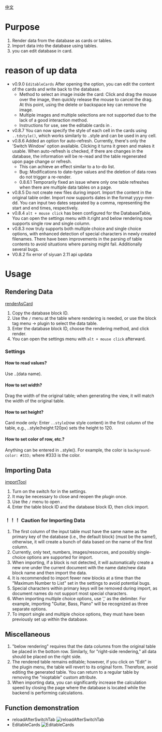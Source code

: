 [中文](https://github.com/AirParty/siyuan-plugin-niop-DataBaseTable/blob/main/README_zh_CN.md)
# Purpose
1. Render data from the database as cards or tables.
2. Import data into the database using tables.
3. you can edit database in card.
# reason of up data
- v0.9.0 `EditableCards` After opening the option, you can edit the content of the cards and write back to the database.
    - Method to select an image inside the card: Click and drag the mouse over the image, then quickly release the mouse to cancel the drag. At this point, using the delete or backspace key can remove the image.
    - Multiple images and multiple selections are not supported due to the lack of a good interaction method.
    - Instructions for use, see the editable cards in <Function Demonstration>.
- v0.8.7 You can now specify the style of each cell in the cards using `..tdstyle()`, which works similarly to ..style and can be used in any cell.
- v0.8.6 Added an option for auto-refresh. Currently, there's only the 'Switch Window' option available. Clicking it turns it green and makes it usable. When auto-refresh is checked, if there are changes in the database, the information will be re-read and the table regenerated upon page change or refresh.
    - This can achieve an effect similar to a to-do list.
    - Bug: Modifications to date-type values and the deletion of data rows do not trigger a re-render.
    - 0.8.6.1 Temporarily fixed an issue where only one table refreshes when there are multiple data tables on a page.
- v0.8.5 Do not create new files during import. Import the content in the original table order. Import now supports dates in the format yyyy-mm-dd. You can input two dates separated by a comma, representing the start and end times, respectively. 
- v0.8.4 `alt + mouse click` has been configured for the DatabaseTable, You can open the settings menu with it.right and below rendering now supports single row and single column.
- v0.8.3 now truly supports both multiple choice and single choice options, with enhanced detection of special characters in newly created filenames. There have been improvements in the parsing of table contents to avoid situations where parsing might fail. Additionally several bugs.
- V0.8.2 fix error of siyuan 2.11 api updata
# Usage
## Rendering Data
[renderAsCard](https://github.com/AirParty/siyuan-plugin-niop-DataBaseTable/assets/7642279/112f9f2b-bb60-48df-bc0c-fa160874a16b)

1. Copy the database block ID.
2. Use the `/` menu at the table where rendering is needed, or use the block tag menu -> plugin to select the data table.
3. Enter the database block ID, choose the rendering method, and click render.
4. You can open the settings menu with `alt + mouse click` afterward.

### Settings
#### How to read values?
Use ..(data name).
#### How to set width?
Drag the width of the original table; when generating the view, it will match the width of the original table.
#### How to set height?
Card mode only: Enter `..style`(row style content) in the first column of the table, e.g., ..style(height:120px) sets the height to 120.
#### How to set color of row, etc.?
Anything can be entered in ..style(). For example, the color is `background-color: #333;` where #333 is the color.

## Importing Data
[importTool](https://github.com/AirParty/siyuan-plugin-niop-DataBaseTable/assets/7642279/22d25560-0acf-4575-8e2a-831ec7204625)
1. Turn on the switch for <Import Tool> in the settings.
2. It may be necessary to close and reopen the plugin once.
3. Use the `/` menu to open <DateBaseImport>.
4. Enter the table block ID and the database block ID, then click import.
### ！！！ Caution for Importing Data
1. The first column of the input table must have the same name as the primary key of the database (i.e., the default block) (must be the same!), otherwise, it will create a bunch of data based on the name of the first column.
2. Currently, only text, numbers, images/resources, and possibly single-choice options are supported for import.
3. When importing, if a block is not detected, it will automatically create a new one under the current document with the name date/new data block name and then import the data.
4. It is recommended to import fewer new blocks at a time than the "Maximum Number to List" set in the settings to avoid potential bugs.
5. Special characters within primary keys will be removed during import, as document names do not support most special characters.
6. When importing multiple choice options, use ',' as the delimiter. For example, importing "Guitar, Bass, Piano" will be recognized as three separate options.
7. To import single and multiple choice options, they must have been previously set up within the database.
## Miscellaneous
1. "below rendering" requires that the data columns from the original table be placed in the bottom row. Similarly, for "right-side rendering," all data should be placed on the right side.
2. The rendered table remains editable; however, if you click on "Edit" in the plugin menu, the table will revert to its original form. Therefore, avoid editing the generated table. You can return to a regular table by removing the "nioptable" custom attribute.
3. When importing data, you can significantly increase the calculation speed by closing the page where the database is located while the backend is performing calculations.
## Function demonstration
- reloadAfterSwitchTab ![reloadAfterSwitchTab](https://github.com/AirParty/siyuan-plugin-niop-DataBaseTable/assets/7642279/c9897082-ed8e-41cd-8e2f-0a2df8bb6d74)
- EditableCards ![EditableCards](https://github.com/AirParty/siyuan-plugin-niop-DataBaseTable/assets/7642279/ef590759-ca43-4d0d-854e-c2ba175dad87)
